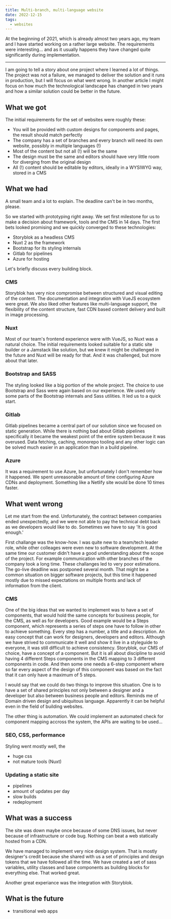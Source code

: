 ```yaml
---
title: Multi-branch, multi-language website
date: 2022-12-15
tags:
  - websites
---
```


At the beginning of 2021, which is already almost two years ago, my team and I
have started working on a rather large website. The requirements were
interesting... and as it usually happens they have changed quite significantly
during implementation.

---

I am going to tell a story about one project where I learned a lot of things.
The project was not a failure, we managed to deliver the solution and it runs in
production, but I will focus on what went wrong. In another article I might
focus on how much the technological landscape has changed in two years and
how a similar solution could be better in the future.

## What we got

The initial requirements for the set of websites were roughly these:

- You will be provided with custom designs for components and pages, the result
  should match perfectly
- The company has a set of branches and every branch will need its own website,
  possibly in multiple languages (!)
- Most of the content but not all (!) will be the same
- The design must be the same and editors should have very little room for
  diverging from the original design
- All (!) content should be editable by editors, ideally in a WYSIWYG way,
  stored in a CMS

## What we had

A small team and a lot to explain. The deadline can't be in two months, please.

So we started with prototyping right away. We set first milestone for us to make
a decision about framework, tools and the CMS in 14 days. The first bets looked
promising and we quickly converged to these technologies:

- Storyblok as a headless CMS
- Nuxt 2 as the framework
- Bootstrap for its styling internals
- Gitlab for pipelines
- Azure for hosting

Let's briefly discuss every building block.

### CMS

Storyblok has very nice compromise between structured and visual editing of the
content. The documentation and integration with VueJS ecosystem were great. We
also liked other features like multi-language support, the flexibility of the
content structure, fast CDN based content delivery and built in image
processing.

### Nuxt

Most of our team's frontend experience were with VueJS, so Nuxt was a natural
choice. The initial requirements looked suitable for a static site builder or a
Jamstack like solution, but we knew it might be challenged in the future and
Nuxt will be ready for that. And it was challenged, but more about that later.

### Bootstrap and SASS

The styling looked like a big portion of the whole project. The choice to use
Bootstrap and Sass were again based on our experience. We used only some parts
of the Bootstrap internals and Sass utilities. It led us to a quick start.

### Gitlab

Gitlab pipelines became a central part of our solution since we focused on
static generation. While there is nothing bad about Gitlab pipelines
specifically it became the weakest point of the entire system because it was
overused. Data fetching, caching, monorepo tooling and any other logic can be
solved much easier in an application than in a build pipeline.

### Azure

It was a requirement to use Azure, but unfortunately I don't remember how it
happened. We spent unreasonable amount of time configuring Azure CDNs and
deployment. Something like a Netlify site would be done 10 times faster.

## What went wrong

Let me start from the end. Unfortunately, the contract between companies ended
unexpectedly, and we were not able to pay the technical debt back as we
developers would like to do. Sometimes we have to say 'It is good enough.'

First challange was the know-how. I was quite new to a team/tech leader role,
while other colleages were even new to software development. At the same time
our customer didn't have a good understanding about the scope of the project.
For example communication with other branches of the company took a long time.
These challanges led to very poor estimations. The go-live deadline was
postponed several month. That might be a common situation on bigger software
projects, but this time it happened mostly due to missed expectations on
multiple fronts and lack of information from the client.

### CMS

One of the big ideas that we wanted to implement was to have a set of
components, that would hold the same concepts for business people, for the CMS,
as well as for developers. Good example would be a Steps component, which
represents a series of steps one have to follow in other to achieve something.
Every step has a number, a title and a description. An easy concept that can work
for designers, developers and editors. Although we have strived to communicate
it well and show it live in a styleguide to everyone, it was still difficult
to achieve consistency. Storyblok, our CMS of choice, have a concept of a
component. But it is all about discipline to avoid having 4 different Steps
components in the CMS mapping to 3 different components in code. And then some
one needs a 6-step component where so far every aspect of the design of this
component was based on the fact that it can only have a maximum of 5 steps.

I would say that we could do two things to improve this situation. One is to
have a set of shared principles not only between a designer and a developer but
also between business people and editors. Reminds me of Domain driven design and
ubiquitous language. Apparently it can be helpful even in the field of building
websites.

The other thing is automation. We could implement an automated check for
component mapping accross the system, the APIs are waiting to be used...

### SEO, CSS, performance

Styling went mostly well, the

- huge css
- not mature tools (Nuxt)

### Updating a static site

- pipelines
- amount of updates per day
- slow builds
- redeployment

## What was a success

The site was down maybe once because of some DNS issues, but never because of
infrastructure or code bug. Nothing can beat a web statically hosted from a CDN.

We have managed to implement very nice design system. That is mostly designer's
credit because she shared with us a set of principles and design tokens that we
have followed all the time. We have created a set of sass variables, utility
classes and base components as building blocks for everything else. That worked
great.

Another great experiance was the integration with Storyblok.

## What is the future

- transitional web apps
